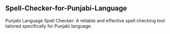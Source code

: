 ## Spell-Checker-for-Punjabi-Language
Punjabi Language Spell Checker: A reliable and effective spell checking tool tailored specifically for Punjabi language.
